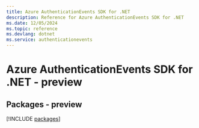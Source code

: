 ```yaml
---
title: Azure AuthenticationEvents SDK for .NET
description: Reference for Azure AuthenticationEvents SDK for .NET
ms.date: 12/05/2024
ms.topic: reference
ms.devlang: dotnet
ms.service: authenticationevents
---
```

# Azure AuthenticationEvents SDK for .NET - preview
## Packages - preview
[!INCLUDE [packages](authenticationevents-index.md)]